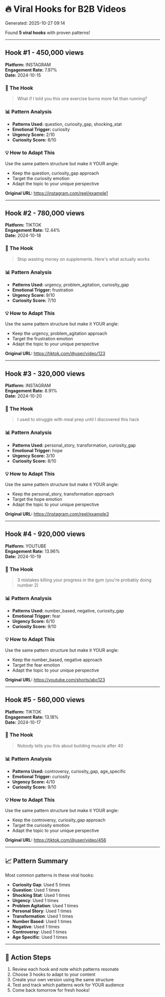 # 🔥 Viral Hooks for B2B Videos

Generated: 2025-10-27 09:14

Found **5 viral hooks** with proven patterns!

---

## Hook #1 - 450,000 views

**Platform:** INSTAGRAM  
**Engagement Rate:** 7.97%  
**Date:** 2024-10-15  

### 🎯 The Hook
> What if I told you this one exercise burns more fat than running?

### 📊 Pattern Analysis
- **Patterns Used:** question, curiosity_gap, shocking_stat
- **Emotional Trigger:** curiosity
- **Urgency Score:** 2/10
- **Curiosity Score:** 8/10

### 💡 How to Adapt This
Use the same pattern structure but make it YOUR angle:
- Keep the question, curiosity_gap approach
- Target the curiosity emotion
- Adapt the topic to your unique perspective

**Original URL:** https://instagram.com/reel/example1

---

## Hook #2 - 780,000 views

**Platform:** TIKTOK  
**Engagement Rate:** 12.44%  
**Date:** 2024-10-18  

### 🎯 The Hook
> Stop wasting money on supplements. Here's what actually works

### 📊 Pattern Analysis
- **Patterns Used:** urgency, problem_agitation, curiosity_gap
- **Emotional Trigger:** frustration
- **Urgency Score:** 9/10
- **Curiosity Score:** 7/10

### 💡 How to Adapt This
Use the same pattern structure but make it YOUR angle:
- Keep the urgency, problem_agitation approach
- Target the frustration emotion
- Adapt the topic to your unique perspective

**Original URL:** https://tiktok.com/@user/video/123

---

## Hook #3 - 320,000 views

**Platform:** INSTAGRAM  
**Engagement Rate:** 8.91%  
**Date:** 2024-10-20  

### 🎯 The Hook
> I used to struggle with meal prep until I discovered this hack

### 📊 Pattern Analysis
- **Patterns Used:** personal_story, transformation, curiosity_gap
- **Emotional Trigger:** hope
- **Urgency Score:** 3/10
- **Curiosity Score:** 8/10

### 💡 How to Adapt This
Use the same pattern structure but make it YOUR angle:
- Keep the personal_story, transformation approach
- Target the hope emotion
- Adapt the topic to your unique perspective

**Original URL:** https://instagram.com/reel/example3

---

## Hook #4 - 920,000 views

**Platform:** YOUTUBE  
**Engagement Rate:** 13.96%  
**Date:** 2024-10-19  

### 🎯 The Hook
> 3 mistakes killing your progress in the gym (you're probably doing number 2)

### 📊 Pattern Analysis
- **Patterns Used:** number_based, negative, curiosity_gap
- **Emotional Trigger:** fear
- **Urgency Score:** 6/10
- **Curiosity Score:** 9/10

### 💡 How to Adapt This
Use the same pattern structure but make it YOUR angle:
- Keep the number_based, negative approach
- Target the fear emotion
- Adapt the topic to your unique perspective

**Original URL:** https://youtube.com/shorts/abc123

---

## Hook #5 - 560,000 views

**Platform:** TIKTOK  
**Engagement Rate:** 13.18%  
**Date:** 2024-10-17  

### 🎯 The Hook
> Nobody tells you this about building muscle after 40

### 📊 Pattern Analysis
- **Patterns Used:** controversy, curiosity_gap, age_specific
- **Emotional Trigger:** curiosity
- **Urgency Score:** 4/10
- **Curiosity Score:** 9/10

### 💡 How to Adapt This
Use the same pattern structure but make it YOUR angle:
- Keep the controversy, curiosity_gap approach
- Target the curiosity emotion
- Adapt the topic to your unique perspective

**Original URL:** https://tiktok.com/@user/video/456

---

## 📈 Pattern Summary

Most common patterns in these viral hooks:

- **Curiosity Gap**: Used 5 times
- **Question**: Used 1 times
- **Shocking Stat**: Used 1 times
- **Urgency**: Used 1 times
- **Problem Agitation**: Used 1 times
- **Personal Story**: Used 1 times
- **Transformation**: Used 1 times
- **Number Based**: Used 1 times
- **Negative**: Used 1 times
- **Controversy**: Used 1 times
- **Age Specific**: Used 1 times

---

## 🎯 Action Steps

1. Review each hook and note which patterns resonate
2. Choose 3 hooks to adapt to your content
3. Create your own version using the same structure
4. Test and track which patterns work for YOUR audience
5. Come back tomorrow for fresh hooks!

